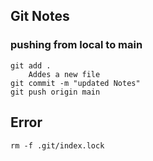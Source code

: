 ## Git Notes

### pushing from local to main

    git add . 
        Addes a new file 
    git commit -m "updated Notes"
    git push origin main 

## Error

    rm -f .git/index.lock